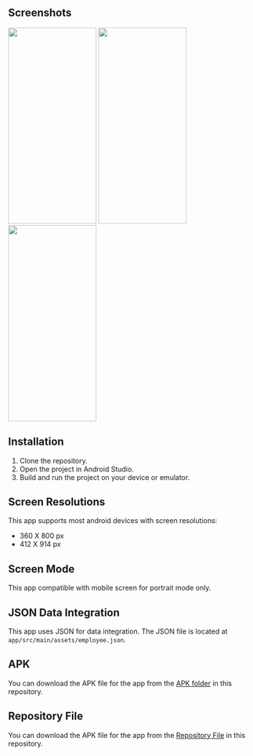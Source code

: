 ## Screenshots
<img src="https://github.com/shubhamxsagar/GREENDZINE/assets/72368658/f968526b-4ee9-4309-8c14-c0c01b8ca8e4" width="180" height="400" />
<img src="https://github.com/shubhamxsagar/GREENDZINE/assets/72368658/2faad108-9281-4d36-9ec8-cd67dee67296" width="180" height="400" />
<img src="https://github.com/shubhamxsagar/GREENDZINE/assets/72368658/1fcb3e6f-6912-43df-b9c9-3cd3443de644" width="180" height="400" />


## Installation

1. Clone the repository.
2. Open the project in Android Studio.
3. Build and run the project on your device or emulator.

## Screen Resolutions

This app supports most android devices with screen resolutions:
- 360 X 800 px
- 412 X 914 px

## Screen Mode

This app compatible with mobile screen for portrait mode only.

## JSON Data Integration

This app uses JSON for data integration. The JSON file is located at `app/src/main/assets/employee.json`.

## APK

You can download the APK file for the app from the [APK folder](APK/) in this repository.

## Repository File
You can download the APK file for the app from the [Repository File](GREENDZINE/GREENDZINE/) in this repository.



